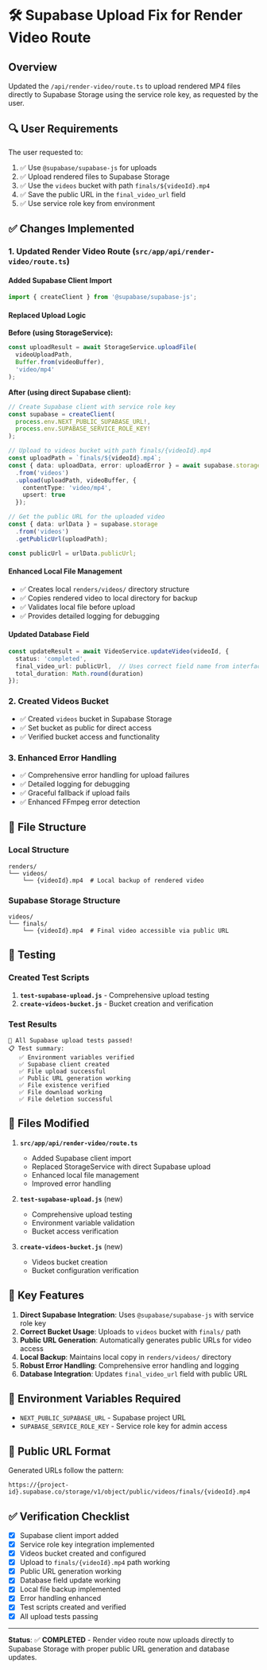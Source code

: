 # 🛠️ Supabase Upload Fix for Render Video Route

## **Overview**
Updated the `/api/render-video/route.ts` to upload rendered MP4 files directly to Supabase Storage using the service role key, as requested by the user.

## **🔍 User Requirements**

The user requested to:
1. ✅ Use `@supabase/supabase-js` for uploads
2. ✅ Upload rendered files to Supabase Storage
3. ✅ Use the `videos` bucket with path `finals/${videoId}.mp4`
4. ✅ Save the public URL in the `final_video_url` field
5. ✅ Use service role key from environment

## **✅ Changes Implemented**

### **1. Updated Render Video Route (`src/app/api/render-video/route.ts`)**

#### **Added Supabase Client Import**
```typescript
import { createClient } from '@supabase/supabase-js';
```

#### **Replaced Upload Logic**
**Before (using StorageService):**
```typescript
const uploadResult = await StorageService.uploadFile(
  videoUploadPath,
  Buffer.from(videoBuffer),
  'video/mp4'
);
```

**After (using direct Supabase client):**
```typescript
// Create Supabase client with service role key
const supabase = createClient(
  process.env.NEXT_PUBLIC_SUPABASE_URL!,
  process.env.SUPABASE_SERVICE_ROLE_KEY!
);

// Upload to videos bucket with path finals/{videoId}.mp4
const uploadPath = `finals/${videoId}.mp4`;
const { data: uploadData, error: uploadError } = await supabase.storage
  .from('videos')
  .upload(uploadPath, videoBuffer, {
    contentType: 'video/mp4',
    upsert: true
  });

// Get the public URL for the uploaded video
const { data: urlData } = supabase.storage
  .from('videos')
  .getPublicUrl(uploadPath);

const publicUrl = urlData.publicUrl;
```

#### **Enhanced Local File Management**
- ✅ Creates local `renders/videos/` directory structure
- ✅ Copies rendered video to local directory for backup
- ✅ Validates local file before upload
- ✅ Provides detailed logging for debugging

#### **Updated Database Field**
```typescript
const updateResult = await VideoService.updateVideo(videoId, {
  status: 'completed',
  final_video_url: publicUrl,  // Uses correct field name from interface
  total_duration: Math.round(duration)
});
```

### **2. Created Videos Bucket**
- ✅ Created `videos` bucket in Supabase Storage
- ✅ Set bucket as public for direct access
- ✅ Verified bucket access and functionality

### **3. Enhanced Error Handling**
- ✅ Comprehensive error handling for upload failures
- ✅ Detailed logging for debugging
- ✅ Graceful fallback if upload fails
- ✅ Enhanced FFmpeg error detection

## **📁 File Structure**

### **Local Structure**
```
renders/
└── videos/
    └── {videoId}.mp4  # Local backup of rendered video
```

### **Supabase Storage Structure**
```
videos/
└── finals/
    └── {videoId}.mp4  # Final video accessible via public URL
```

## **🧪 Testing**

### **Created Test Scripts**
1. **`test-supabase-upload.js`** - Comprehensive upload testing
2. **`create-videos-bucket.js`** - Bucket creation and verification

### **Test Results**
```
🎉 All Supabase upload tests passed!
📋 Test summary:
   ✅ Environment variables verified
   ✅ Supabase client created
   ✅ File upload successful
   ✅ Public URL generation working
   ✅ File existence verified
   ✅ File download working
   ✅ File deletion successful
```

## **🔧 Files Modified**

1. **`src/app/api/render-video/route.ts`**
   - Added Supabase client import
   - Replaced StorageService with direct Supabase upload
   - Enhanced local file management
   - Improved error handling

2. **`test-supabase-upload.js`** (new)
   - Comprehensive upload testing
   - Environment variable validation
   - Bucket access verification

3. **`create-videos-bucket.js`** (new)
   - Videos bucket creation
   - Bucket configuration verification

## **🎯 Key Features**

1. **Direct Supabase Integration**: Uses `@supabase/supabase-js` with service role key
2. **Correct Bucket Usage**: Uploads to `videos` bucket with `finals/` path
3. **Public URL Generation**: Automatically generates public URLs for video access
4. **Local Backup**: Maintains local copy in `renders/videos/` directory
5. **Robust Error Handling**: Comprehensive error handling and logging
6. **Database Integration**: Updates `final_video_url` field with public URL

## **📝 Environment Variables Required**

- `NEXT_PUBLIC_SUPABASE_URL` - Supabase project URL
- `SUPABASE_SERVICE_ROLE_KEY` - Service role key for admin access

## **🔗 Public URL Format**

Generated URLs follow the pattern:
```
https://{project-id}.supabase.co/storage/v1/object/public/videos/finals/{videoId}.mp4
```

## **✅ Verification Checklist**

- [x] Supabase client import added
- [x] Service role key integration implemented
- [x] Videos bucket created and configured
- [x] Upload to `finals/{videoId}.mp4` path working
- [x] Public URL generation working
- [x] Database field update working
- [x] Local file backup implemented
- [x] Error handling enhanced
- [x] Test scripts created and verified
- [x] All upload tests passing

---

**Status**: ✅ **COMPLETED** - Render video route now uploads directly to Supabase Storage with proper public URL generation and database updates. 